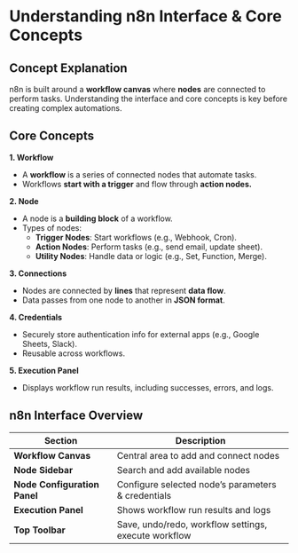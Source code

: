 # Understanding n8n Interface & Core Concepts
## Concept Explanation
n8n is built around a **workflow canvas** where **nodes** are connected to perform tasks. Understanding the interface and core concepts is key before creating complex automations.

## Core Concepts
**1. Workflow**
- A **workflow** is a series of connected nodes that automate tasks.
- Workflows **start with a trigger** and flow through **action nodes.**

**2. Node**
- A node is a **building block** of a workflow.
- Types of nodes:
  - **Trigger Nodes**: Start workflows (e.g., Webhook, Cron).
  - **Action Nodes**: Perform tasks (e.g., send email, update sheet).
  - **Utility Nodes**: Handle data or logic (e.g., Set, Function, Merge).

**3. Connections**
- Nodes are connected by **lines** that represent **data flow**.
- Data passes from one node to another in **JSON format**.
  
**4. Credentials**
- Securely store authentication info for external apps (e.g., Google Sheets, Slack).
- Reusable across workflows.

**5. Execution Panel**
- Displays workflow run results, including successes, errors, and logs.


## n8n Interface Overview

| Section                      | Description                                          |
| ---------------------------- | ---------------------------------------------------- |
| **Workflow Canvas**          | Central area to add and connect nodes                |
| **Node Sidebar**             | Search and add available nodes                       |
| **Node Configuration Panel** | Configure selected node’s parameters & credentials   |
| **Execution Panel**          | Shows workflow run results and logs                  |
| **Top Toolbar**              | Save, undo/redo, workflow settings, execute workflow |
